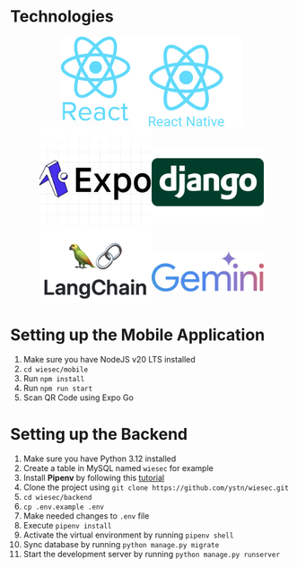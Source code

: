 # Technologies
<!-- - ReactJS
- React Native
- Django
- Langchain
- Gemini -->
<div style="display: flex; flex-direction: row; flex-wrap: wrap; align-items-center; justify-content: center;">
    <img alt="ReactJS" src="assets/React-Logo.png" style="height:150px; object-fit: contain" />
    <img alt="ReactJS" src="assets/React-Native-Logo.svg" style="width:200px; object-fit: contain" />
    <img alt="ReactJS" src="assets/Expo-Logo.webp" style="width:200px; object-fit: contain" />
    <img alt="Django" src="assets/Django-Logo.png" style="width:200px; object-fit: contain" />
    <img alt="Langchain" src="assets/Langchain-Logo.png" style="width:200px; object-fit: contain" />
    <img alt="Gemini" src="assets/Gemini-Logo.png" style="width:200px; object-fit: contain" />
</div>

# Setting up the Mobile Application
1. Make sure you have NodeJS v20 LTS installed
2. `cd wiesec/mobile`
3. Run `npm install`
4. Run `npm run start`
5. Scan QR Code using Expo Go

# Setting up the Backend
1. Make sure you have Python 3.12 installed
2. Create a table in MySQL named `wiesec` for example
3. Install **Pipenv** by following this [tutorial](https://pipenv.pypa.io/en/latest/installation.html)
4. Clone the project using `git clone https://github.com/ystn/wiesec.git`
4. `cd wiesec/backend`
5. `cp .env.example .env`
6. Make needed changes to `.env` file
7. Execute `pipenv install`
8. Activate the virtual environment by running `pipenv shell`
9. Sync database by running `python manage.py migrate`
10. Start the development server by running `python manage.py runserver`
